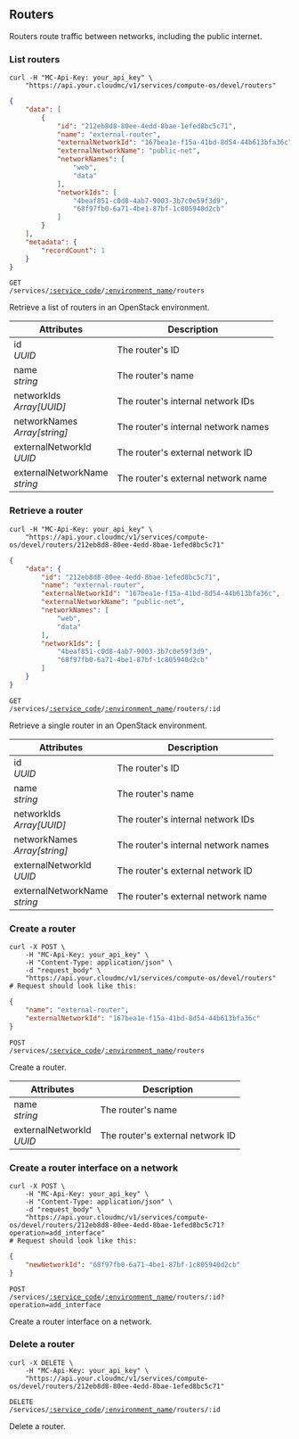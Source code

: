 ## Routers

Routers route traffic between networks, including the public internet.

### List routers

```shell
curl -H "MC-Api-Key: your_api_key" \
    "https://api.your.cloudmc/v1/services/compute-os/devel/routers"
```
```json
{
    "data": [
        {
            "id": "212eb8d8-80ee-4edd-8bae-1efed8bc5c71",
            "name": "external-router",
            "externalNetworkId": "167bea1e-f15a-41bd-8d54-44b613bfa36c",
            "externalNetworkName": "public-net",
            "networkNames": [
                "web",
                "data"
            ],
            "networkIds": [
                "4beaf851-c0d8-4ab7-9003-3b7c0e59f3d9",
                "68f97fb0-6a71-4be1-87bf-1c805940d2cb"
            ]
        }
    ],
    "metadata": {
        "recordCount": 1
    }
}
```

<code>GET /services/<a href="#service-connections">:service_code</a>/<a href="#environments">:environment_name</a>/routers</code>

Retrieve a list of routers in an OpenStack environment.

| Attributes                            | Description                         |
| ------------------------------------- | ----------------------------------- |
| id<br/>*UUID*                         | The router's ID                     |
| name<br/>*string*                     | The router's name                   |
| networkIds<br/>*Array[UUID]*          | The router's internal network IDs   |
| networkNames<br/>*Array[string]*      | The router's internal network names |
| externalNetworkId<br/>*UUID*          | The router's external network ID    |
| externalNetworkName<br/>*string*      | The router's external network name  |

### Retrieve a router

```shell
curl -H "MC-Api-Key: your_api_key" \
    "https://api.your.cloudmc/v1/services/compute-os/devel/routers/212eb8d8-80ee-4edd-8bae-1efed8bc5c71"
```
```json
{
    "data": {
        "id": "212eb8d8-80ee-4edd-8bae-1efed8bc5c71",
        "name": "external-router",
        "externalNetworkId": "167bea1e-f15a-41bd-8d54-44b613bfa36c",
        "externalNetworkName": "public-net",
        "networkNames": [
            "web",
            "data"
        ],
        "networkIds": [
            "4beaf851-c0d8-4ab7-9003-3b7c0e59f3d9",
            "68f97fb0-6a71-4be1-87bf-1c805940d2cb"
        ]
    }
}
```

<code>GET /services/<a href="#service-connections">:service_code</a>/<a href="#environments">:environment_name</a>/routers/:id</code>

Retrieve a single router in an OpenStack environment.

| Attributes                            | Description                         |
| ------------------------------------- | ----------------------------------- |
| id<br/>*UUID*                         | The router's ID                     |
| name<br/>*string*                     | The router's name                   |
| networkIds<br/>*Array[UUID]*          | The router's internal network IDs   |
| networkNames<br/>*Array[string]*      | The router's internal network names |
| externalNetworkId<br/>*UUID*          | The router's external network ID    |
| externalNetworkName<br/>*string*      | The router's external network name  |

### Create a router

```shell
curl -X POST \
    -H "MC-Api-Key: your_api_key" \
    -H "Content-Type: application/json" \
    -d "request_body" \
    "https://api.your.cloudmc/v1/services/compute-os/devel/routers"
# Request should look like this:
```
```json
{
    "name": "external-router",
    "externalNetworkId": "167bea1e-f15a-41bd-8d54-44b613bfa36c"
}
```

<code>POST /services/<a href="#service-connections">:service_code</a>/<a href="#environments">:environment_name</a>/routers</code>

Create a router.

| Attributes                            | Description                         |
| ------------------------------------- | ----------------------------------- |
| name<br/>*string*                     | The router's name                   |
| externalNetworkId<br/>*UUID*          | The router's external network ID    |

### Create a router interface on a network

```shell
curl -X POST \
    -H "MC-Api-Key: your_api_key" \
    -H "Content-Type: application/json" \
    -d "request_body" \
    "https://api.your.cloudmc/v1/services/compute-os/devel/routers/212eb8d8-80ee-4edd-8bae-1efed8bc5c71?operation=add_interface"
# Request should look like this:
```
```json
{
    "newNetworkId": "68f97fb0-6a71-4be1-87bf-1c805940d2cb"
}
```

<code>POST /services/<a href="#service-connections">:service_code</a>/<a href="#environments">:environment_name</a>/routers/:id?operation=add_interface</code>

Create a router interface on a network.

### Delete a router

```shell
curl -X DELETE \
    -H "MC-Api-Key: your_api_key" \
    "https://api.your.cloudmc/v1/services/compute-os/devel/routers/212eb8d8-80ee-4edd-8bae-1efed8bc5c71"
```

<code>DELETE /services/<a href="#service-connections">:service_code</a>/<a href="#environments">:environment_name</a>/routers/:id</code>

Delete a router.
